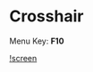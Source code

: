 # Crosshair

Menu Key: **F10**

[!screen](https://github.com/thomappp/crosshair_script/blob/main/screen.png)

